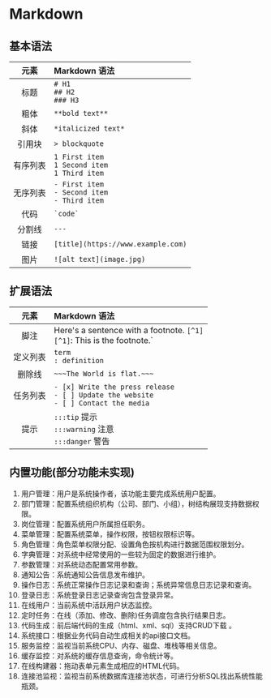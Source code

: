 # Markdown

## 基本语法

|   元素   |Markdown 语法|
|:---------:|:----------|
|   标题    |`# H1`<br>`## H2`<br>`### H3`|
|   粗体    |`**bold text**`|
|   斜体    |`*italicized text*`|
|   引用块  |`> blockquote`|
|   有序列表 |`1 First item`<br>`1 Second item`<br>`1 Third item`|
|   无序列表 |`- First item`<br>`- Second item`<br>`- Third item`|
|   代码    |`` `code` ``|
|   分割线  |`---`|
|   链接  |`[title](https://www.example.com)`|
|   图片  |`![alt text](image.jpg)`|

## 扩展语法

|   元素   |Markdown 语法|
|:--------:|:----------|
|   脚注   | Here's a sentence with a footnote. `[^1]`<br>`[^1]`: This is the footnote.`|
|   定义列表|`term`<br>`: definition`|
|   删除线 |`~~~The World is flat.~~~`|
|   任务列表|`- [x] Write the press release`<br>`- [ ] Update the website`<br>`- [ ] Contact the media`|
|   提示   |`:::tip` 提示<br>`:::warning` 注意<br>`:::danger` 警告|

## 内置功能(部分功能未实现)

1.  用户管理：用户是系统操作者，该功能主要完成系统用户配置。
2.  部门管理：配置系统组织机构（公司、部门、小组），树结构展现支持数据权限。
3.  岗位管理：配置系统用户所属担任职务。
4.  菜单管理：配置系统菜单，操作权限，按钮权限标识等。
5.  角色管理：角色菜单权限分配、设置角色按机构进行数据范围权限划分。
6.  字典管理：对系统中经常使用的一些较为固定的数据进行维护。
7.  参数管理：对系统动态配置常用参数。
8.  通知公告：系统通知公告信息发布维护。
9.  操作日志：系统正常操作日志记录和查询；系统异常信息日志记录和查询。
10. 登录日志：系统登录日志记录查询包含登录异常。
11. 在线用户：当前系统中活跃用户状态监控。
12. 定时任务：在线（添加、修改、删除)任务调度包含执行结果日志。
13. 代码生成：前后端代码的生成（html、xml、sql）支持CRUD下载 。
14. 系统接口：根据业务代码自动生成相关的api接口文档。
15. 服务监控：监视当前系统CPU、内存、磁盘、堆栈等相关信息。
16. 缓存监控：对系统的缓存信息查询，命令统计等。
17. 在线构建器：拖动表单元素生成相应的HTML代码。
18. 连接池监视：监视当前系统数据库连接池状态，可进行分析SQL找出系统性能瓶颈。
